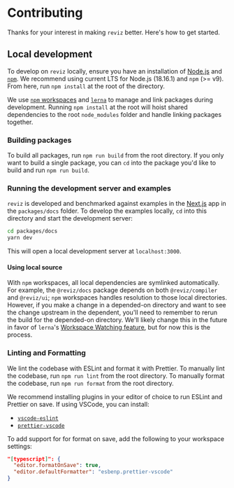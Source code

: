 # Contributing

Thanks for your interest in making `reviz` better. Here's how to get started.

## Local development

To develop on `reviz` locally, ensure you have an installation of [Node.js](https://nodejs.org/en) and [`npm`](https://docs.npmjs.com/). We recommend using current LTS for Node.js (18.16.1) and `npm` (>= v9). From here, run `npm install` at the root of the directory.

We use [`npm` workspaces](https://docs.npmjs.com/cli/v9/using-npm/workspaces?v=true) and [`lerna`](https://lerna.js.org/) to manage and link packages during development. Running `npm install` at the root will hoist shared dependencies to the root `node_modules` folder and handle linking packages together.

### Building packages

To build all packages, run `npm run build` from the root directory. If you only want to build a single package, you can `cd` into the package you'd like to build and run `npm run build`.

### Running the development server and examples

`reviz` is developed and benchmarked against examples in the [Next.js](https://nextjs.org/) app in the `packages/docs` folder. To develop the examples locally, `cd` into this directory and start the development server:

```sh
cd packages/docs
yarn dev
```

This will open a local development server at `localhost:3000`.

#### Using local source

With `npm` workspaces, all local dependencies are symlinked automatically. For example, the `@reviz/docs` package depends on both `@reviz/compiler` and `@reviz/ui`; `npm` workspaces handles resolution to those local directories. However, if you make a change in a depended-on directory and want to see the change upstream in the dependent, you'll need to remember to rerun the build for the depended-on directory. We'll likely change this in the future in favor of `lerna`'s [Workspace Watching feature](https://lerna.js.org/docs/features/workspace-watching#running-with-package-managers), but for now this is the process.

### Linting and Formatting

We lint the codebase with ESLint and format it with Prettier. To manually lint the codebase, run `npm run lint` from the root directory. To manually format the codebase, run `npm run format` from the root directory.

We recommend installing plugins in your editor of choice to run ESLint and Prettier on save. If using VSCode, you can install:

- [`vscode-eslint`](https://marketplace.visualstudio.com/items?itemName=dbaeumer.vscode-eslint)
- [`prettier-vscode`](https://marketplace.visualstudio.com/items?itemName=esbenp.prettier-vscode)

To add support for for format on save, add the following to your workspace settings:

```json
"[typescript]": {
  "editor.formatOnSave": true,
  "editor.defaultFormatter": "esbenp.prettier-vscode"
}
```
